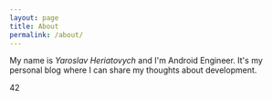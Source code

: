 ```yaml
---
layout: page
title: About
permalink: /about/
---
```


My name is *Yaroslav Heriatovych* and I'm Android Engineer.
It's my personal blog where I can share my thoughts about development.

42 

